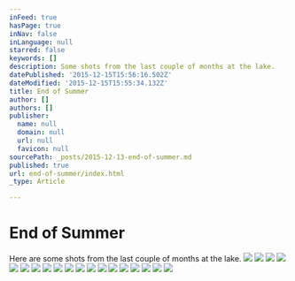 ```yaml
---
inFeed: true
hasPage: true
inNav: false
inLanguage: null
starred: false
keywords: []
description: Some shots from the last couple of months at the lake.
datePublished: '2015-12-15T15:56:16.502Z'
dateModified: '2015-12-15T15:55:34.132Z'
title: End of Summer
author: []
authors: []
publisher:
  name: null
  domain: null
  url: null
  favicon: null
sourcePath: _posts/2015-12-13-end-of-summer.md
published: true
url: end-of-summer/index.html
_type: Article

---
```

# End of Summer

Here are some shots from the last couple of months at the lake.
![](https://the-grid-user-content.s3-us-west-2.amazonaws.com/3199ab69-c285-43c3-a98f-d7bf04fae6b8.jpg)
![](https://the-grid-user-content.s3-us-west-2.amazonaws.com/c31bf117-6d78-4767-94a0-33ec2e85cf5f.jpg)
![](https://the-grid-user-content.s3-us-west-2.amazonaws.com/3a46344a-7ee7-40cd-bcfd-f3586deba5a0.jpg)
![](https://the-grid-user-content.s3-us-west-2.amazonaws.com/a5872d7b-8bf7-4ce8-ad85-3e3de35a6945.jpg)
![](https://the-grid-user-content.s3-us-west-2.amazonaws.com/c7ab434f-df10-4e75-876a-a03c4947cd1c.jpg)
![](https://the-grid-user-content.s3-us-west-2.amazonaws.com/1c600392-d78d-4271-9fef-df3e4638614a.jpg)
![](https://the-grid-user-content.s3-us-west-2.amazonaws.com/65201ba2-c10c-436d-ae80-09bf37ff9666.jpg)
![](https://the-grid-user-content.s3-us-west-2.amazonaws.com/38cdec15-7943-4b32-b07c-cc2567b4c874.jpg)
![](https://the-grid-user-content.s3-us-west-2.amazonaws.com/9c67b891-c88c-4a4a-bac6-9e8748385d57.jpg)
![](https://the-grid-user-content.s3-us-west-2.amazonaws.com/a01c49e5-faee-4fb4-abbe-382a7a6681c6.jpg)
![](https://the-grid-user-content.s3-us-west-2.amazonaws.com/b8000cab-2f97-41ab-a192-aa457cb1cb39.jpg)
![](https://the-grid-user-content.s3-us-west-2.amazonaws.com/69b46311-254f-47c4-871a-ac5e53d4117c.jpg)
![](https://the-grid-user-content.s3-us-west-2.amazonaws.com/bf7b5acb-819b-4527-bee5-b2128ae207d2.jpg)
![](https://the-grid-user-content.s3-us-west-2.amazonaws.com/dc1e630f-65aa-4449-b601-2ff769c1d024.jpg)
![](https://the-grid-user-content.s3-us-west-2.amazonaws.com/e75e2335-376e-47cd-b376-1a2ad417c96c.jpg)
![](https://the-grid-user-content.s3-us-west-2.amazonaws.com/76bfa25d-e0dc-426a-af4a-e60290273ea0.jpg)
![](https://the-grid-user-content.s3-us-west-2.amazonaws.com/ea1b9e84-594e-41e6-8669-ae134c1e2a8c.jpg)
![](https://the-grid-user-content.s3-us-west-2.amazonaws.com/45252c3c-9822-462d-a353-920f0a0bf666.jpg)
![](https://the-grid-user-content.s3-us-west-2.amazonaws.com/ebdf8b3a-a2b5-40c2-9f67-bcdf4f1c8c82.jpg)